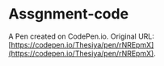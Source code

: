 # Assgnment-code

A Pen created on CodePen.io. Original URL: [https://codepen.io/Thesiya/pen/rNREpmX](https://codepen.io/Thesiya/pen/rNREpmX).

